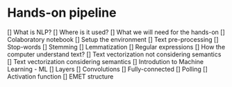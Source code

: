 # Hands-on pipeline

[] What is NLP?
[] Where is it used?
[] What we will need for the hands-on
	[] Colaboratory notebook
	[] Setup the environment
[] Text pre-processing
	[] Stop-words 
	[] Stemming 
	[] Lemmatization 
	[] Regular expressions
[] How the computer understand text?
	[] Text vectorization not considering semantics 
	[] Text vectorization considering semantics 
[] Introdution to Machine Learning - ML
	[] Layers
		[] Convolutions 
		[] Fully-connected
		[] Polling
	[] Activation function
[] EMET structure